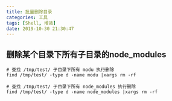 ```yaml
---
title: 批量删除目录
categories: 工具
tags: [Shell, 增效]
date: 2019-10-30 21:30:47
---
```

## 删除某个目录下所有子目录的node_modules

```
# 查找 /tmp/test/ 子目录下所有 modu 执行删除
find /tmp/test/ -type d -name modu |xargs rm -rf
```

```
# 查找 /tmp/test/ 子目录下所有 node_modules 执行删除
find /tmp/test/ -type d -name node_modules |xargs rm -rf
```
